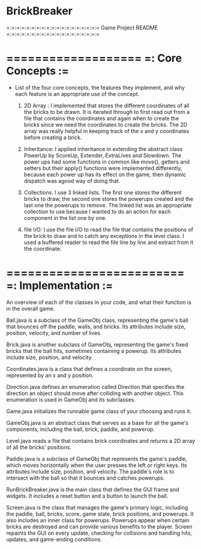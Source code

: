 # BrickBreaker

=:=:=:=:=:=:=:=:=:=:=:=:=:=:=:=:=:=:=
Game Project README
=:=:=:=:=:=:=:=:=:=:=:=:=:=:=:=:=:=:=

===================
=: Core Concepts :=
===================

- List of the four core concepts, the features they implement, and why each feature
  is an appropriate use of the concept.

  1. 2D Array : I implemented that stores the different coordinates of all the
  bricks to be drawn. It is iterated through to first read out from a file that
  contains the coordinates and again when to create the bricks since we need the
  coordinates to create the bricks. The 2D array was really helpful in keeping
  track of the x and y coordinates before creating a brick.

  2. Inheritance: I applied inheritance in extending the abstract class PowerUp
     by ScoreUp, Extender, ExtraLives and Slowdown. The power ups had some functions
    in common like move(), getters and setters but their apply() functions were
    implemented differently, because each power up has its effect on the game,
    then dynamic dispatch was agood way of doing that.

  3. Collections: I use 3 linked lists. The first one stores the different bricks to
   draw, the second one stores the powerups created and the last one the powerups to
   remove. The linked list was an appropriate collection to use because I wanted to
   do an action for each component in the list one by one.

  4. file I/O: I use the file I/O to read the file that contains the positions of the
  brick to draw and to catch any exceptions in the level class. I used a buffered
  reader to read the file line by line and extract from it the coordinate.


=========================
=: Implementation :=
=========================

An overview of each of the classes in your code, and what their
  function is in the overall game.

 Ball.java is a subclass of the GameObj class, representing the game's ball that
 bounces off the paddle, walls, and bricks. Its attributes include size, position,
 velocity, and number of lives.

 Brick.java is another subclass of GameObj, representing the game's fixed bricks
 that the ball hits, sometimes containing a powerup. Its attributes include size,
 position, and velocity.

 Coordinates.java is a class that defines a coordinate on the screen, represented
 by an x and y position.

 Direction.java defines an enumeration called Direction that specifies the direction
 an object should move after colliding with another object. This enumeration is used
 in GameObj and its subclasses.

 Game.java initializes the runnable game class of your choosing and runs it.

 GameObj.java is an abstract class that serves as a base for all the game's components,
 including the ball, brick, paddle, and powerup.

 Level.java reads a file that contains brick coordinates and returns a 2D array of all
 the bricks' positions.


 Paddle.java is a subclass of GameObj that represents the game's paddle, which moves
 horizontally when the user presses the left or right keys. Its attributes include
 size, position, and velocity. The paddle's role is to intersect with the ball so
 that it bounces and catches powerups.

 RunBrickBreaker.java is the main class that defines the GUI frame and widgets. It
 includes a reset button and a button to launch the ball.

 Screen.java is the class that manages the game's primary logic, including the paddle,
 ball, bricks, score, game state, brick positions, and powerups. It also includes an
 inner class for powerups. Powerups appear when certain bricks are destroyed and can
 provide various benefits to the player. Screen repaints the GUI on every update, checking
 for collisions and handling hits, updates, and game-ending conditions.


